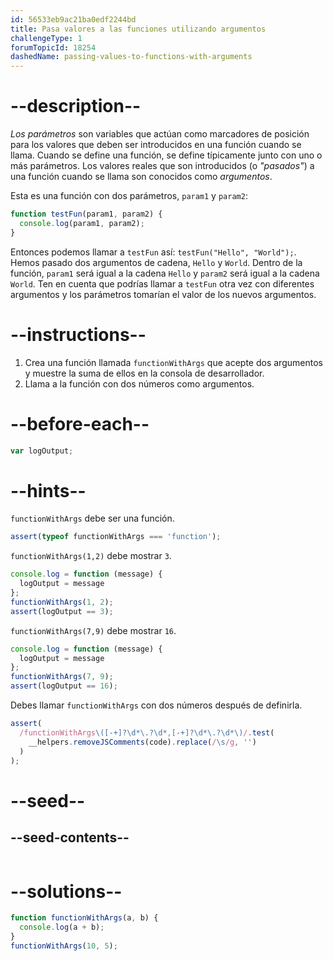 ```yaml
---
id: 56533eb9ac21ba0edf2244bd
title: Pasa valores a las funciones utilizando argumentos
challengeType: 1
forumTopicId: 18254
dashedName: passing-values-to-functions-with-arguments
---
```


# --description--

<dfn>Los parámetros</dfn> son variables que actúan como marcadores de posición para los valores que deben ser introducidos en una función cuando se llama. Cuando se define una función, se define típicamente junto con uno o más parámetros. Los valores reales que son introducidos (o <dfn>"pasados"</dfn>) a una función cuando se llama son conocidos como <dfn>argumentos</dfn>.

Esta es una función con dos parámetros, `param1` y `param2`:

```js
function testFun(param1, param2) {
  console.log(param1, param2);
}
```

Entonces podemos llamar a `testFun` así: `testFun("Hello", "World");`. Hemos pasado dos argumentos de cadena, `Hello` y `World`. Dentro de la función, `param1` será igual a la cadena `Hello` y `param2` será igual a la cadena `World`. Ten en cuenta que podrías llamar a `testFun` otra vez con diferentes argumentos y los parámetros tomarían el valor de los nuevos argumentos.

# --instructions--

<ol><li>Crea una función llamada <code>functionWithArgs</code> que acepte dos argumentos y muestre la suma de ellos en la consola de desarrollador.</li><li>Llama a la función con dos números como argumentos.</li></ol>

# --before-each--

```js
var logOutput;
```

# --hints--

`functionWithArgs` debe ser una función.

```js
assert(typeof functionWithArgs === 'function');
```

`functionWithArgs(1,2)` debe mostrar `3`.

```js
console.log = function (message) {
  logOutput = message
};
functionWithArgs(1, 2);
assert(logOutput == 3);
```

`functionWithArgs(7,9)` debe mostrar `16`.

```js
console.log = function (message) {
  logOutput = message
};
functionWithArgs(7, 9);
assert(logOutput == 16);
```

Debes llamar `functionWithArgs` con dos números después de definirla.

```js
assert(
  /functionWithArgs\([-+]?\d*\.?\d*,[-+]?\d*\.?\d*\)/.test(
    __helpers.removeJSComments(code).replace(/\s/g, '')
  )
);
```

# --seed--

## --seed-contents--

```js

```

# --solutions--

```js
function functionWithArgs(a, b) {
  console.log(a + b);
}
functionWithArgs(10, 5);
```
